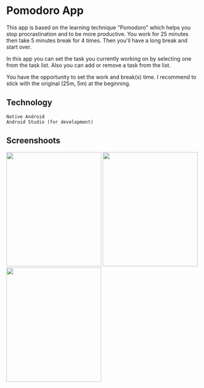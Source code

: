 # Pomodoro App
This app is based on the learning technique "Pomodoro" which helps you stop procrastination and to be more productive. 
You work for 25 minutes then take 5 minutes break for 4 times. Then you'll have a long break and start over.

In this app you can set the task you currently working on by selecting one from the task list. 
Also you can add or remove a task from the list.

You have the opportunity to set the work and break(s) time. I recommend to stick with the original (25m, 5m) at the beginning.

## Technology
```
Native Android
Android Studio (for development)
```

## Screenshoots
<img src="http://www.kepfeltoltes.eu/images/2019/03/541Screenshot_1553844896.png" width="250" height="300" />
<img src="http://www.kepfeltoltes.eu/images/2019/03/716Screenshot_1553844872.png" width="250" height="300" />
<img src="http://www.kepfeltoltes.eu/images/2019/03/162Screenshot_1553844885.png" width="250" height="300" />

